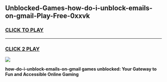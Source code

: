 
## Unblocked-Games-how-do-i-unblock-emails-on-gmail-Play-Free-0xxvk
<h3>
<a href="https://premium76.site?title=how-do-i-unblock-emails-on-gmail&ref=12A">CLICK TO PLAY</a></h3>
<hr>

<h3>
<a href="https://premium76.site?title=how-do-i-unblock-emails-on-gmail&ref=12A">CLICK 2 PLAY</a>
  
</h3>

<a href="https://premium76.site?title=how-do-i-unblock-emails-on-gmail&ref=12A"><img src="https://clearcache.store/games.png"></a>


**how-do-i-unblock-emails-on-gmail games unblocked: Your Gateway to Fun and Accessible Online Gaming**
